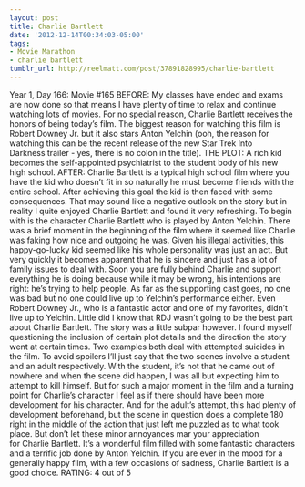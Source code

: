 ```yaml
---
layout: post
title: Charlie Bartlett
date: '2012-12-14T00:34:03-05:00'
tags:
- Movie Marathon
- charlie bartlett
tumblr_url: http://reelmatt.com/post/37891828995/charlie-bartlett
---
```

Year 1, Day 166: Movie #165
BEFORE: My classes have ended and exams are now done so that means I have plenty of time to relax and continue watching lots of movies. For no special reason, Charlie Bartlett receives the honors of being today’s film. The biggest reason for watching this film is Robert Downey Jr. but it also stars Anton Yelchin (ooh, the reason for watching this can be the recent release of the new Star Trek Into Darkness trailer - yes, there is no colon in the title).
THE PLOT: A rich kid becomes the self-appointed psychiatrist to the student body of his new high school.
AFTER: Charlie Bartlett is a typical high school film where you have the kid who doesn’t fit in so naturally he must become friends with the entire school. After achieving this goal the kid is then faced with some consequences.
That may sound like a negative outlook on the story but in reality I quite enjoyed Charlie Bartlett and found it very refreshing. To begin with is the character Charlie Bartlett who is played by Anton Yelchin. There was a brief moment in the beginning of the film where it seemed like Charlie was faking how nice and outgoing he was. Given his illegal activities, this happy-go-lucky kid seemed like his whole personality was just an act. But very quickly it becomes apparent that he is sincere and just has a lot of family issues to deal with. Soon you are fully behind Charlie and support everything he is doing because while it may be wrong, his intentions are right: he’s trying to help people.
As far as the supporting cast goes, no one was bad but no one could live up to Yelchin’s performance either. Even Robert Downey Jr., who is a fantastic actor and one of my favorites, didn’t live up to Yelchin. Little did I know that RDJ wasn’t going to be the best part about Charlie Bartlett.
The story was a little subpar however. I found myself questioning the inclusion of certain plot details and the direction the story went at certain times. Two examples both deal with attempted suicides in the film. To avoid spoilers I’ll just say that the two scenes involve a student and an adult respectively. With the student, it’s not that he came out of nowhere and when the scene did happen, I was all but expecting him to attempt to kill himself. But for such a major moment in the film and a turning point for Charlie’s character I feel as if there should have been more development for his character. And for the adult’s attempt, this had plenty of development beforehand, but the scene in question does a complete 180 right in the middle of the action that just left me puzzled as to what took place.
But don’t let these minor annoyances mar your appreciation for Charlie Bartlett. It’s a wonderful film filled with some fantastic characters and a terrific job done by Anton Yelchin. If you are ever in the mood for a generally happy film, with a few occasions of sadness, Charlie Bartlett is a good choice.
RATING: 4 out of 5

